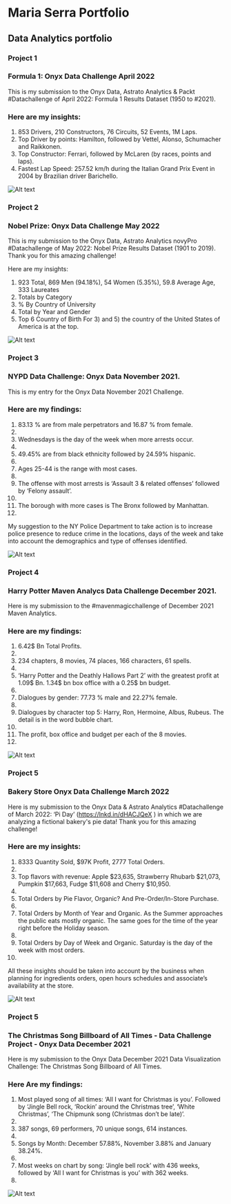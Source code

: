 # Maria Serra Portfolio
## Data Analytics portfolio

### Project 1

### Formula 1:  Onyx Data Challenge April 2022 
This is my submission to the Onyx Data, Astrato Analytics & Packt #Datachallenge of April 2022: Formula 1 Results Dataset (1950 to #2021). 

### Here are my insights:
1. 853 Drivers,  210 Constructors, 76 Circuits, 52 Events, 1M Laps.
2. Top Driver by points: Hamilton, followed by Vettel, Alonso, Schumacher and Raikkonen.
3. Top Constructor: Ferrari, followed by McLaren (by races, points and laps).
4. Fastest Lap Speed: 257.52 km/h during the Italian Grand Prix Event in 2004 by Brazilian driver Barichello.

![Alt text](https://github.com/mariasserra/Maria-Portfolio/blob/main/F1.png)

### Project 2

### Nobel Prize:  Onyx Data Challenge May 2022 
This is my submission to the Onyx Data, Astrato Analytics novyPro #Datachallenge of May 2022: Nobel Prize Results Dataset (1901 to 2019). Thank you for this amazing challenge!
 
Here are my insights:
1) 923 Total, 869 Men (94.18%), 54 Women (5.35%), 59.8 Average Age, 333 Laureates
2) Totals by Category
3) % By Country of University
4) Total by Year and Gender
5) Top 6 Country of Birth
For 3) and 5) the country of the United States of America is at the top.
 
![Alt text](https://github.com/mariasserra/Maria-Portfolio/blob/main/NobelPrize.png)

### Project 3

### NYPD Data Challenge: Onyx Data November 2021.
This is my entry for the Onyx Data November 2021 Challenge.

### Here are my findings:
1) 83.13 % are from male perpetrators and 16.87 % from female.
2) 
3) Wednesdays is the day of the week when more arrests occur.
4) 
5) 49.45% are from black ethnicity followed by 24.59% hispanic.
6) 
7) Ages 25-44 is the range with most cases.
8) 
9) The offense with most arrests is ‘Assault 3 & related offenses’ followed by ‘Felony assault’.
10) 
11) The borough with more cases is The Bronx followed by Manhattan.
12) 

My suggestion to the NY Police Department to take action is to increase police presence to reduce crime in the locations, days of the week and take into account the demographics and type of offenses identified.

![Alt text](https://github.com/mariasserra/Maria-Portfolio/blob/main/NYPD.png)

### Project 4

### Harry Potter Maven Analycs Data Challenge December 2021. 
Here is my submission to the #mavenmagicchallenge of December 2021 Maven Analytics. 

### Here are my findings:
1) 6.42$ Bn Total Profits.
2) 
3) 234 chapters, 8 movies, 74 places, 166 characters, 61 spells.
4) 
5) ‘Harry Potter and the Deathly Hallows Part 2’ with the greatest profit at 1.09$ Bn. 1.34$ bn box office with a 0.25$ bn budget.
6) 
7) Dialogues by gender: 77.73 % male and 22.27% female.
8) 
9) Dialogues by character top 5: Harry, Ron, Hermoine, Albus, Rubeus. The detail is in the word bubble chart.
10) 
11) The profit, box office and budget per each of the 8 movies.
12) 

![Alt text](https://github.com/mariasserra/Maria-Portfolio/blob/main/HarryPotter.png)

### Project 5

### Bakery Store Onyx Data Challenge March 2022  

Here is my submission to the Onyx Data & Astrato Analytics #Datachallenge of March 2022: ‘Pi Day’ (https://lnkd.in/dHACJQeX
) in which we are analyzing a fictional bakery's pie data! Thank you for this amazing challenge!
 
### Here are my insights:
1) 8333 Quantity Sold,  $97K Profit, 2777 Total Orders.
2) 
3) Top flavors with revenue: Apple $23,635, Strawberry Rhubarb $21,073,  Pumpkin $17,663,  Fudge $11,608 and Cherry $10,950. 
4) 
5) Total Orders by Pie Flavor, Organic? And Pre-Order/In-Store Purchase.
6) 
7) Total Orders by Month of Year and Organic. As the Summer approaches the public eats mostly organic. The same goes for the time of the year right before the Holiday season.
8) 
9) Total Orders by Day of Week and Organic. Saturday is the day of the week with most orders. 
10) 
All these insights should be taken into account by the business when planning for ingredients orders, open hours schedules and associate’s availability at the store.

![Alt text](https://github.com/mariasserra/Maria-Portfolio/blob/main/BakeryStore.png)

### Project 5

### The Christmas Song Billboard of All Times - Data Challenge Project - Onyx Data December 2021
Here is my submission to the Onyx Data December 2021 Data Visualization Challenge: The Christmas Song Billboard of All Times.  

### Here Are my findings:
1) Most played song of all times: ‘All I want for Christmas is you’. Followed by ‘Jingle Bell rock, ‘Rockin’ around the Christmas tree’, ‘White Christmas’,  ‘The Chipmunk song (Christmas don’t be late)’.
2) 
3) 387 songs, 69 performers, 70 unique songs, 614 instances.
4) 
5) Songs by Month: December 57.88%, November 3.88% and January 38.24%.
6) 
7) Most weeks on chart by song: ‘Jingle bell rock’ with 436 weeks, followed by ‘All I want for Christmas is you’ with 362 weeks.
8) 

![Alt text](https://github.com/mariasserra/Maria-Portfolio/blob/main/XmasSongs.png)







